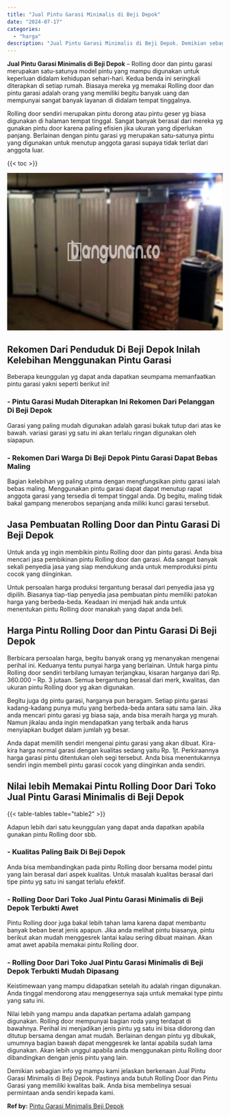 ```yaml
---
title: "Jual Pintu Garasi Minimalis di Beji Depok"
date: "2024-07-17"
categories: 
  - "harga"
description: "Jual Pintu Garasi Minimalis di Beji Depok. Demikian sebagian info yg mampu kami jelaskan berkenaan Jual Pintu Garasi Minimalis di Beji Depok. Pastinya anda b..."
---
```


**Jual Pintu Garasi Minimalis di Beji Depok** – Rolling door dan pintu garasi merupakan satu-satunya model pintu yang mampu digunakan untuk keperluan didalam kehidupan sehari-hari. Kedua benda ini seringkali diterapkan di setiap rumah. Biasaya mereka yg memakai Rolling door dan pintu garasi adalah orang yang memiliki begitu banyak uang dan mempunyai sangat banyak layanan di didalam tempat tinggalnya.

Rolling door sendiri merupakan pintu dorong atau pintu geser yg biasa digunakan di halaman tempat tinggal. Sangat banyak berasal dari mereka yg gunakan pintu door karena paling efisien jika ukuran yang diperlukan panjang. Berlainan dengan pintu garasi yg merupakan satu-satunya pintu yang digunakan untuk menutup anggota garasi supaya tidak terliat dari anggota luar.

{{< toc >}}

![Jual Pintu Garasi Minimalis di Beji Depok](/images/pintu-garasi-35.png)

## Rekomen Dari Penduduk Di Beji Depok Inilah Kelebihan Menggunakan Pintu Garasi

Beberapa keunggulan yg dapat anda dapatkan seumpama memanfaatkan pintu garasi yakni seperti berikut ini!

### \- Pintu Garasi Mudah Diterapkan Ini Rekomen Dari Pelanggan Di Beji Depok

Garasi yang paling mudah digunakan adalah garasi bukak tutup dari atas ke bawah. variasi garasi yg satu ini akan terlalu ringan digunakan oleh siapapun.

### \- Rekomen Dari Warga Di Beji Depok Pintu Garasi Dapat Bebas Maling

Bagian kelebihan yg paling utama dengan mengfungsikan pintu garasi ialah bebas maling. Menggunakan pintu garasi dapat dapat menutup rapat anggota garasi yang tersedia di tempat tinggal anda. Dg begitu, maling tidak bakal gampang menerobos sepanjang anda miliki kunci garasi tersebut.

## Jasa Pembuatan Rolling Door dan Pintu Garasi Di Beji Depok

Untuk anda yg ingin membikin pintu Rolling door dan pintu garasi. Anda bisa mencari jasa pembikinan pintu Rolling door dan garasi. Ada sangat banyak sekali penyedia jasa yang siap mendukung anda untuk memproduksi pintu cocok yang diinginkan.

Untuk persoalan harga produksi tergantung berasal dari penyedia jasa yg dipilih. Biasanya tiap-tiap penyedia jasa pembuatan pintu memiliki patokan harga yang berbeda-beda. Keadaan ini menjadi hak anda untuk menentukan pintu Rolling door manakah yang dapat anda beli.

## Harga Pintu Rolling Door dan Pintu Garasi Di Beji Depok

Berbicara persoalan harga, begitu banyak orang yg menanyakan mengenai perihal ini. Keduanya tentu punyai harga yang berlainan. Untuk harga pintu Rolling door sendiri terbilang lumayan terjangkau, kisaran harganya dari Rp. 360.000 – Rp. 3 jutaan. Semua bergantung berasal dari merk, kwalitas, dan ukuran pintu Rolling door yg akan digunakan.

Begitu juga dg pintu garasi, harganya pun beragam. Setiap pintu garasi kadang-kadang punya mutu yang berbeda-beda antara satu sama lain. Jika anda mencari pintu garasi yg biasa saja, anda bisa meraih harga yg murah. Namun jikalau anda ingin mendapatkan yang terbaik anda harus menyiapkan budget dalam jumlah yg besar.

Anda dapat memilih sendiri mengenai pintu garasi yang akan dibuat. Kira-kira harga normal garasi dengan kualitas sedang yaitu Rp. 1jt. Perkiraannya harga garasi pintu ditentukan oleh segi tersebut. Anda bisa menentukannya sendiri ingin membeli pintu garasi cocok yang diinginkan anda sendiri.

## Nilai lebih Memakai Pintu Rolling Door Dari Toko Jual Pintu Garasi Minimalis di Beji Depok

{{< table-tables table="table2" >}}

Adapun lebih dari satu keunggulan yang dapat anda dapatkan apabila gunakan pintu Rolling door sbb.

### \- Kualitas Paling Baik Di Beji Depok

Anda bisa membandingkan pada pintu Rolling door bersama model pintu yang lain berasal dari aspek kualitas. Untuk masalah kualitas berasal dari tipe pintu yg satu ini sangat terlalu efektif.

### \- Rolling Door Dari Toko Jual Pintu Garasi Minimalis di Beji Depok Terbukti Awet

Pintu Rolling door juga bakal lebih tahan lama karena dapat membantu banyak beban berat jenis apapun. Jika anda melihat pintu biasanya, pintu berikut akan mudah menggesrek lantai kalau sering dibuat mainan. Akan amat awet apabila memakai pintu Rolling door.

### \- Rolling Door Dari Toko Jual Pintu Garasi Minimalis di Beji Depok Terbukti Mudah Dipasang

Keistimewaan yang mampu didapatkan setelah itu adalah ringan digunakan. Anda tinggal mendorong atau menggesernya saja untuk memakai type pintu yang satu ini.

Nilai lebih yang mampu anda dapatkan pertama adalah gampang digunakan. Rolling door mempunyai bagian roda yang terdapat di bawahnya. Perihal ini menjadikan jenis pintu yg satu ini bisa didorong dan ditutup bersama dengan amat mudah. Berlainan dengan pintu yg dibukak, umumnya bagian bawah dapat menggesrek ke lantai apabila sudah lama digunakan. Akan lebih unggul apabila anda menggunakan pintu Rolling door dibandingkan dengan jenis pintu yang lain.

Demikian sebagian info yg mampu kami jelaskan berkenaan Jual Pintu Garasi Minimalis di Beji Depok. Pastinya anda butuh Rolling Door dan Pintu Garasi yang memiliki kwalitas baik. Anda bisa membelinya sesuai permintaan anda sendiri kepada kami.

**Ref by:** [Pintu Garasi Minimalis Beji Depok](https://id.wikipedia.org/wiki/Pintu)
